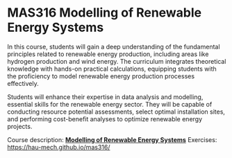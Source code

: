 # MAS316 Modelling of Renewable Energy Systems

In this course, students will gain a deep understanding of the fundamental principles related to renewable energy production, including areas like hydrogen production and wind energy. The curriculum integrates theoretical knowledge with hands-on practical calculations, equipping students with the proficiency to model renewable energy production processes effectively.

Students will enhance their expertise in data analysis and modelling, essential skills for the renewable energy sector. They will be capable of conducting resource potential assessments, select optimal installation sites, and performing cost-benefit analyses to optimize renewable energy projects.

Course description: **[Modelling of Renewable Energy Systems](https://www.hvl.no/en/studies-at-hvl/study-programmes/courses/MAS316/)** 
Exercises: https://hau-mech.github.io/mas316/ 
